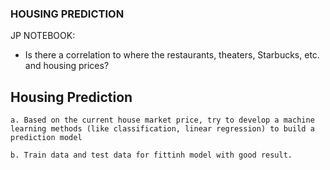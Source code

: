 
### HOUSING PREDICTION 

JP NOTEBOOK:

- Is there a correlation to where the restaurants, theaters, Starbucks, etc. and housing prices?

## Housing Prediction

    a. Based on the current house market price, try to develop a machine learning methods (like classification, linear regression) to build a prediction model

    b. Train data and test data for fittinh model with good result.